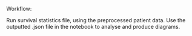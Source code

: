Workflow:

Run survival statistics file, using the preprocessed patient data.
Use the outputted .json file in the notebook to analyse and produce diagrams.
